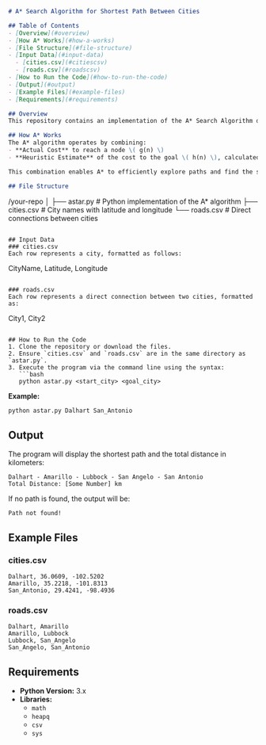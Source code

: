 
```markdown
# A* Search Algorithm for Shortest Path Between Cities

## Table of Contents
- [Overview](#overview)
- [How A* Works](#how-a-works)
- [File Structure](#file-structure)
- [Input Data](#input-data)
  - [cities.csv](#citiescsv)
  - [roads.csv](#roadscsv)
- [How to Run the Code](#how-to-run-the-code)
- [Output](#output)
- [Example Files](#example-files)
- [Requirements](#requirements)

## Overview
This repository contains an implementation of the A* Search Algorithm designed to find the shortest path between two cities using geographical data. The algorithm leverages the haversine distance as a heuristic function, allowing for efficient pathfinding.

## How A* Works
The A* algorithm operates by combining:
- **Actual Cost** to reach a node \( g(n) \)
- **Heuristic Estimate** of the cost to the goal \( h(n) \), calculated using the haversine distance.

This combination enables A* to efficiently explore paths and find the shortest route between cities.

## File Structure
```
/your-repo
│
├── astar.py           # Python implementation of the A* algorithm
├── cities.csv        # City names with latitude and longitude
└── roads.csv         # Direct connections between cities
```

## Input Data
### cities.csv
Each row represents a city, formatted as follows:
```
CityName, Latitude, Longitude
```

### roads.csv
Each row represents a direct connection between two cities, formatted as:
```
City1, City2
```

## How to Run the Code
1. Clone the repository or download the files.
2. Ensure `cities.csv` and `roads.csv` are in the same directory as `astar.py`.
3. Execute the program via the command line using the syntax:
   ```bash
   python astar.py <start_city> <goal_city>
   ```
   **Example:**
   ```bash
   python astar.py Dalhart San_Antonio
   ```

## Output
The program will display the shortest path and the total distance in kilometers:
```
Dalhart - Amarillo - Lubbock - San Angelo - San Antonio
Total Distance: [Some Number] km
```
If no path is found, the output will be:
```
Path not found!
```

## Example Files
### cities.csv
```csv
Dalhart, 36.0609, -102.5202
Amarillo, 35.2218, -101.8313
San_Antonio, 29.4241, -98.4936
```

### roads.csv
```csv
Dalhart, Amarillo
Amarillo, Lubbock
Lubbock, San_Angelo
San_Angelo, San_Antonio
```

## Requirements
- **Python Version:** 3.x
- **Libraries:** 
  - `math`
  - `heapq`
  - `csv`
  - `sys`

```